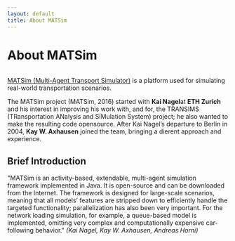 ```yaml
---
layout: default
title: About MATSim
---
```


<div class="post">
	<h1 class="pageTitle">About MATSim</h1>
	<img src="{{ '/assets/img/touring.jpg' | prepend: site.baseurl }}" alt="">
	<p class="intro"><a href="https://www.matsim.org/">MATSim (Multi-Agent Transport Simulator)</a> is a platform used for simulating real-world transportation scenarios.</p>
	<p>The MATSim project (MATSim, 2016) started with <b>Kai Nagel</b>at <b>ETH Zurich</b> and his interest in improving his work with, and for, the TRANSIMS (TRansportation ANalysis and SIMulation System) project; he also wanted to make the resulting code opensource. After Kai Nagel’s departure to Berlin in 2004, <b>Kay W. Axhausen</b> joined the team, bringing a dierent approach and experience.</p>
	<h2>Brief Introduction</h2>
	<p>"MATSim is an activity-based, extendable, multi-agent simulation framework implemented in Java. It is open-source and can be downloaded from the Internet. The framework is designed for large-scale scenarios, meaning that all models’ features are stripped down to efficiently handle the targeted functionality; parallelization has also been very important. For the network loading simulation, for example, a queue-based model is implemented, omitting very complex and computationally expensive car-following behavior."<i> (Kai Nagel, Kay W. Axhausen, Andreas Horni)</i></p>
<!--	<ul>
		<li>Built with SASS + GULP + BROWSERSYNC + AUTOPREFIXER</li>
  		<li>SVG Social Icons from <a href="http://customizr.net/icons/">Customizr</a></li>
  		<li><a href="http://responsive-nav.com/">Responsive Nav Menu</a></li>
  		<li><a href="https://github.com/snaptortoise/jekyll-rss-feeds">XML Feed for RSS Readers</a></li>
  		<li>Contact Form via <a href="http://formspree.io/">Formspree</a></li>
      <li>5 Post Loop with excerpt on Home Page</li>
  		<li>Previous / Next Post Navigation</li>
      <li>Estimated Reading Time for posts</li>
  		<li><a href="https://github.com/adobe-webplatform/dropcap.js">Drop Cap</a> on posts</li>
  		<li><a href="http://typecast.com/blog/a-more-modern-scale-for-web-typography">A Better Type Scale</a></li>
  	</ul>-->
</div>
